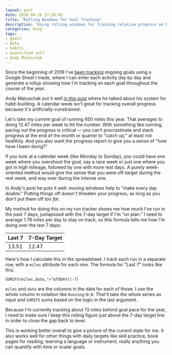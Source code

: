 ```yaml
---
layout: post
date: 2020-04-26 17:20:45
title: "Rolling Windows for Goal Tracking"
description: "Using rolling windows for tracking relative progress on habits or goals."
categories: blog
tags:
- goals
- data
- habits
- quantified self
- Andy Matuschak
---
```


Since the beginning of 2019 I've [been tracking](/post/2019 "2019") ongoing goals using a Google Sheet I made, where I can enter each activity day by day and generate a rollup showing how I'm tracking on each goal throughout the course of the year.

Andy Matuschak put it well [in this post](https://blog.andymatuschak.org/post/169043084412/successful-habits-through-smoothly-ratcheting) where he talked about his system for habit-building. A calendar week isn't great for tracking overall progress because it's artificially-constrained.

Let's take my current goal of running 650 miles this year. That averages to doing 12.47 miles per week to hit the number. With something like running, pacing out the progress is critical — you can't procrastinate and stack progress at the end of the month or quarter to "catch up," at least not healthily. And you also want the progress report to give you a sense of "how have I been doing?"

If you look at a calendar week (like Monday to Sunday), you could have one week where you overshoot the goal, say a race week or just one where you got in high mileage, followed by one with more rest days. A purely week-oriented method would give the sense that you were off-target during the rest week, and way over during the intense one.

In Andy's post he puts it well: moving windows help to "make every day doable." Putting things off doesn't threaten your progress, as long as you don't put them off _too far_.

My method for doing this on my run tracker shows me how much I've run in the past 7 days, juxtaposed with the 7-day target if I'm "on plan." I need to average 1.78 miles per day to stay on track, so this formula tells me how I'm doing over the last 7 days:

| Last 7 | 7-Day Target |
|--------|--------------|
| 13.51  | 12.47        |

Here's how I calculate this in the spreadsheet. I track each run in a separate row, with a `miles` attribute for each one. The formula for "Last 7" looks like this:

`SUMIFS(miles,date,">"&TODAY()-7)`

`miles` and `date` are the columns in the data for each of those. I use the whole column in notation like `Running!B:B`. That'll take the whole series as input and `SUMIFS` sums based on the logic in the last argument.

Because I'm currently tracking about 13 miles behind goal pace for the year, I need to make sure I keep this rolling figure just above the 7-day target line in order to close the gap back to level.

This is working better overall to give a picture of the current state for me. It also works well for other things with daily targets like skill practice, book pages for reading, learning a language or instrument, really anything you can quantify with time or scalar goals.
